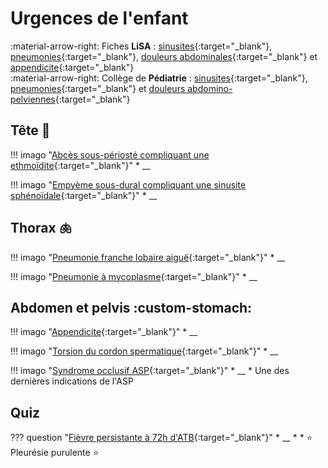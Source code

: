 # Urgences de l'enfant

:material-arrow-right: Fiches **LiSA** : [sinusites](https://livret.uness.fr/lisa/Infections_naso-sinusiennes_de_l%E2%80%99adulte_et_de_l%E2%80%99enfant){:target="_blank"}, [pneumonies](https://livret.uness.fr/lisa/Infections_broncho_pulmonaires_communautaires_de_l%E2%80%99adulte_et_de_l%E2%80%99enfant){:target="_blank"}, [douleurs abdominales](https://livret.uness.fr/lisa/Douleurs_abdominales_aigu%C3%ABs_chez_l%E2%80%99enfant_et_chez_l%E2%80%99adulte){:target="_blank"} et [appendicite](https://livret.uness.fr/lisa/Appendicite_de_l%E2%80%99enfant_et_de_l%E2%80%99adulte){:target="_blank"}  
:material-arrow-right: Collège de **Pédiatrie** : [sinusites](https://www.pedia-univ.fr/deuxieme-cycle/referentiel/infectiologie/sinusites){:target="_blank"}, [pneumonies](https://www.pedia-univ.fr/deuxieme-cycle/referentiel/pneumologie-cardiologie/pneumonies-aigues-communautaires){:target="_blank"} et [douleurs abdomino-pelviennes](https://www.pedia-univ.fr/deuxieme-cycle/referentiel/gastroenterologie-nutrition-chirurgie-abdominopelvienne/douleurs){:target="_blank"}


## Tête :child:

!!! imago "[Abcès sous-périosté compliquant une ethmoïdite](){:target="_blank"}"
    * __

!!! imago "[Empyème sous-dural compliquant une sinusite sphénoïdale](){:target="_blank"}"
    * __


## Thorax :lungs:

!!! imago "[Pneumonie franche lobaire aiguë](){:target="_blank"}"
    * __

!!! imago "[Pneumonie à mycoplasme](){:target="_blank"}"
    * __


## Abdomen et pelvis :custom-stomach:

!!! imago "[Appendicite](){:target="_blank"}"
    * __

!!! imago "[Torsion du cordon spermatique](){:target="_blank"}"
    * __

!!! imago "[Syndrome occlusif ASP](){:target="_blank"}"
    * __
    * Une des dernières indications de l'ASP


## Quiz

??? question "[Fièvre persistante à 72h d'ATB](){:target="_blank"}"
    * __
    * 
    * :star: Pleurésie purulente :star:
